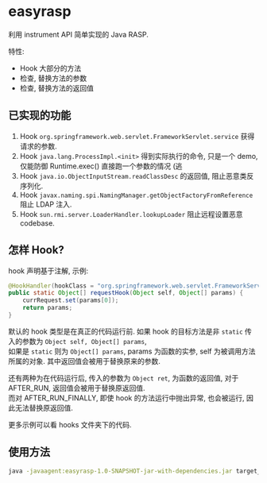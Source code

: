 # easyrasp

利用 instrument API 简单实现的 Java RASP.  

特性:  
* Hook 大部分的方法
* 检查, 替换方法的参数
* 检查, 替换方法的返回值

## 已实现的功能

1. Hook `org.springframework.web.servlet.FrameworkServlet.service` 获得请求的参数.  
2. Hook `java.lang.ProcessImpl.<init>` 得到实际执行的命令, 只是一个 demo, 仅能防御 Runtime.exec() 直接跑一个参数的情况 (逃  
3. Hook `java.io.ObjectInputStream.readClassDesc` 的返回值, 阻止恶意类反序列化.  
4. Hook `javax.naming.spi.NamingManager.getObjectFactoryFromReference` 阻止 LDAP 注入.  
5. Hook `sun.rmi.server.LoaderHandler.lookupLoader` 阻止远程设置恶意 codebase.  

## 怎样 Hook?

hook 声明基于注解, 示例:  
```java
@HookHandler(hookClass = "org.springframework.web.servlet.FrameworkServlet", hookMethod = "service")
public static Object[] requestHook(Object self, Object[] params) {
    currRequest.set(params[0]);
    return params;
}
```

默认的 hook 类型是在真正的代码运行前. 如果 hook 的目标方法是非 `static` 传入的参数为 `Object self, Object[] params`,  
如果是 `static` 则为 `Object[] params`, params 为函数的实参, self 为被调用方法所属的对象. 其中返回值会被用于替换原来的参数.
  
还有两种为在代码运行后, 传入的参数为 `Object ret`, 为函数的返回值, 对于 AFTER_RUN, 返回值会被用于替换原返回值.  
而对 AFTER_RUN_FINALLY, 即使 hook 的方法运行中抛出异常, 也会被运行, 因此无法替换原返回值.  

更多示例可以看 hooks 文件夹下的代码.  

## 使用方法

```sh
java -javaagent:easyrasp-1.0-SNAPSHOT-jar-with-dependencies.jar target_class
```